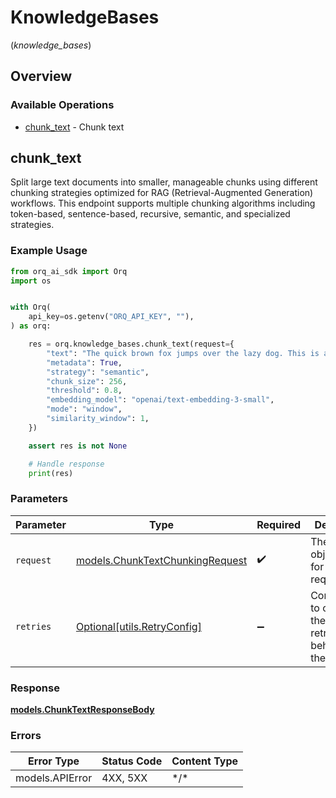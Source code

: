 # KnowledgeBases
(*knowledge_bases*)

## Overview

### Available Operations

* [chunk_text](#chunk_text) - Chunk text

## chunk_text

Split large text documents into smaller, manageable chunks using different chunking strategies optimized for RAG (Retrieval-Augmented Generation) workflows. This endpoint supports multiple chunking algorithms including token-based, sentence-based, recursive, semantic, and specialized strategies.

### Example Usage

```python
from orq_ai_sdk import Orq
import os


with Orq(
    api_key=os.getenv("ORQ_API_KEY", ""),
) as orq:

    res = orq.knowledge_bases.chunk_text(request={
        "text": "The quick brown fox jumps over the lazy dog. This is a sample text that will be chunked into smaller pieces. Each chunk will maintain context while respecting the maximum chunk size.",
        "metadata": True,
        "strategy": "semantic",
        "chunk_size": 256,
        "threshold": 0.8,
        "embedding_model": "openai/text-embedding-3-small",
        "mode": "window",
        "similarity_window": 1,
    })

    assert res is not None

    # Handle response
    print(res)

```

### Parameters

| Parameter                                                                   | Type                                                                        | Required                                                                    | Description                                                                 |
| --------------------------------------------------------------------------- | --------------------------------------------------------------------------- | --------------------------------------------------------------------------- | --------------------------------------------------------------------------- |
| `request`                                                                   | [models.ChunkTextChunkingRequest](../../models/chunktextchunkingrequest.md) | :heavy_check_mark:                                                          | The request object to use for the request.                                  |
| `retries`                                                                   | [Optional[utils.RetryConfig]](../../models/utils/retryconfig.md)            | :heavy_minus_sign:                                                          | Configuration to override the default retry behavior of the client.         |

### Response

**[models.ChunkTextResponseBody](../../models/chunktextresponsebody.md)**

### Errors

| Error Type      | Status Code     | Content Type    |
| --------------- | --------------- | --------------- |
| models.APIError | 4XX, 5XX        | \*/\*           |